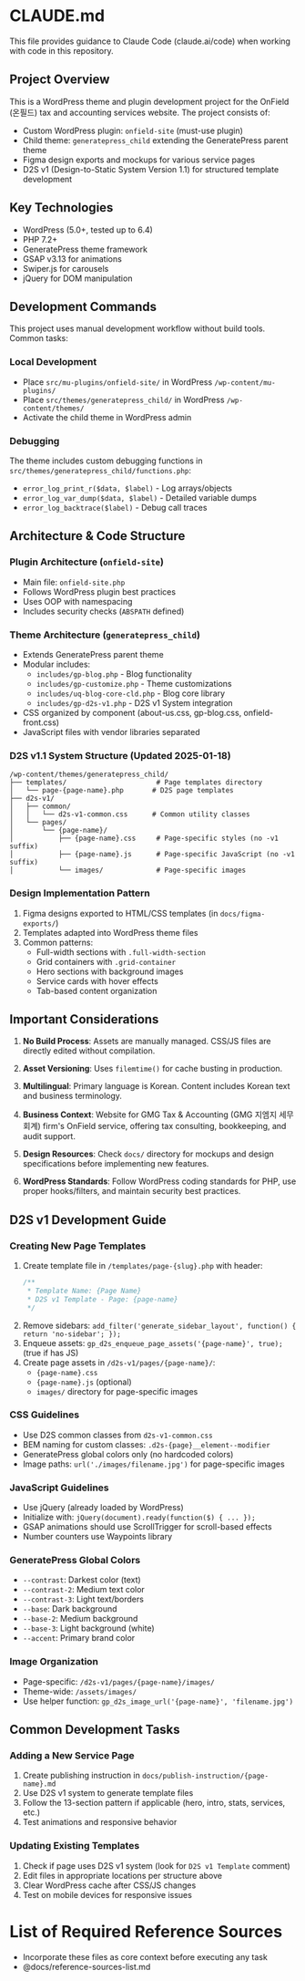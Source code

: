 # CLAUDE.md

This file provides guidance to Claude Code (claude.ai/code) when working with code in this repository.

## Project Overview

This is a WordPress theme and plugin development project for the OnField (온필드) tax and accounting services website. The project consists of:
- Custom WordPress plugin: `onfield-site` (must-use plugin)
- Child theme: `generatepress_child` extending the GeneratePress parent theme
- Figma design exports and mockups for various service pages
- D2S v1 (Design-to-Static System Version 1.1) for structured template development

## Key Technologies

- WordPress (5.0+, tested up to 6.4)
- PHP 7.2+
- GeneratePress theme framework
- GSAP v3.13 for animations
- Swiper.js for carousels
- jQuery for DOM manipulation

## Development Commands

This project uses manual development workflow without build tools. Common tasks:

### Local Development
- Place `src/mu-plugins/onfield-site/` in WordPress `/wp-content/mu-plugins/`
- Place `src/themes/generatepress_child/` in WordPress `/wp-content/themes/`
- Activate the child theme in WordPress admin

### Debugging
The theme includes custom debugging functions in `src/themes/generatepress_child/functions.php`:
- `error_log_print_r($data, $label)` - Log arrays/objects
- `error_log_var_dump($data, $label)` - Detailed variable dumps
- `error_log_backtrace($label)` - Debug call traces

## Architecture & Code Structure

### Plugin Architecture (`onfield-site`)
- Main file: `onfield-site.php`
- Follows WordPress plugin best practices
- Uses OOP with namespacing
- Includes security checks (`ABSPATH` defined)

### Theme Architecture (`generatepress_child`)
- Extends GeneratePress parent theme
- Modular includes:
  - `includes/gp-blog.php` - Blog functionality
  - `includes/gp-customize.php` - Theme customizations
  - `includes/uq-blog-core-cld.php` - Blog core library
  - `includes/gp-d2s-v1.php` - D2S v1 System integration
- CSS organized by component (about-us.css, gp-blog.css, onfield-front.css)
- JavaScript files with vendor libraries separated

### D2S v1.1 System Structure (Updated 2025-01-18)
```
/wp-content/themes/generatepress_child/
├── templates/                      # Page templates directory
│   └── page-{page-name}.php       # D2S page templates
├── d2s-v1/
│   ├── common/
│   │   └── d2s-v1-common.css      # Common utility classes
│   └── pages/
│       └── {page-name}/
│           ├── {page-name}.css     # Page-specific styles (no -v1 suffix)
│           ├── {page-name}.js      # Page-specific JavaScript (no -v1 suffix)
│           └── images/             # Page-specific images
```

### Design Implementation Pattern
1. Figma designs exported to HTML/CSS templates (in `docs/figma-exports/`)
2. Templates adapted into WordPress theme files
3. Common patterns:
   - Full-width sections with `.full-width-section`
   - Grid containers with `.grid-container`
   - Hero sections with background images
   - Service cards with hover effects
   - Tab-based content organization

## Important Considerations

1. **No Build Process**: Assets are manually managed. CSS/JS files are directly edited without compilation.

2. **Asset Versioning**: Uses `filemtime()` for cache busting in production.

3. **Multilingual**: Primary language is Korean. Content includes Korean text and business terminology.

4. **Business Context**: Website for GMG Tax & Accounting (GMG 지엠지 세무회계) firm's OnField service, offering tax consulting, bookkeeping, and audit support.

5. **Design Resources**: Check `docs/` directory for mockups and design specifications before implementing new features.

6. **WordPress Standards**: Follow WordPress coding standards for PHP, use proper hooks/filters, and maintain security best practices.

## D2S v1 Development Guide

### Creating New Page Templates
1. Create template file in `/templates/page-{slug}.php` with header:
   ```php
   /**
    * Template Name: {Page Name}
    * D2S v1 Template - Page: {page-name}
    */
   ```
2. Remove sidebars: `add_filter('generate_sidebar_layout', function() { return 'no-sidebar'; });`
3. Enqueue assets: `gp_d2s_enqueue_page_assets('{page-name}', true);` (true if has JS)
4. Create page assets in `/d2s-v1/pages/{page-name}/`:
   - `{page-name}.css`
   - `{page-name}.js` (optional)
   - `images/` directory for page-specific images

### CSS Guidelines
- Use D2S common classes from `d2s-v1-common.css`
- BEM naming for custom classes: `.d2s-{page}__element--modifier`
- GeneratePress global colors only (no hardcoded colors)
- Image paths: `url('./images/filename.jpg')` for page-specific images

### JavaScript Guidelines
- Use jQuery (already loaded by WordPress)
- Initialize with: `jQuery(document).ready(function($) { ... });`
- GSAP animations should use ScrollTrigger for scroll-based effects
- Number counters use Waypoints library

### GeneratePress Global Colors
- `--contrast`: Darkest color (text)
- `--contrast-2`: Medium text color
- `--contrast-3`: Light text/borders
- `--base`: Dark background
- `--base-2`: Medium background  
- `--base-3`: Light background (white)
- `--accent`: Primary brand color

### Image Organization
- Page-specific: `/d2s-v1/pages/{page-name}/images/`
- Theme-wide: `/assets/images/`
- Use helper function: `gp_d2s_image_url('{page-name}', 'filename.jpg')`

## Common Development Tasks

### Adding a New Service Page
1. Create publishing instruction in `docs/publish-instruction/{page-name}.md`
2. Use D2S v1 system to generate template files
3. Follow the 13-section pattern if applicable (hero, intro, stats, services, etc.)
4. Test animations and responsive behavior

### Updating Existing Templates
1. Check if page uses D2S v1 system (look for `D2S v1 Template` comment)
2. Edit files in appropriate locations per structure above
3. Clear WordPress cache after CSS/JS changes
4. Test on mobile devices for responsive issues

# List of Required Reference Sources
- Incorporate these files as core context before executing any task
- @docs/reference-sources-list.md
